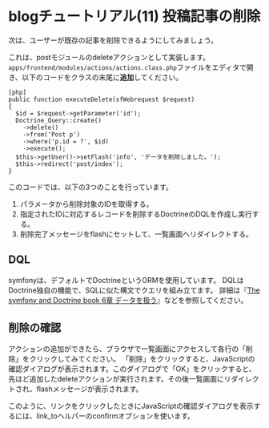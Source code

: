 blogチュートリアル(11) 投稿記事の削除
=====================================

次は、ユーザーが既存の記事を削除できるようにしてみましょう。

これは、postモジュールのdeleteアクションとして実装します。
`apps/frontend/modules/actions/actions.class.php`ファイルをエディタで開き、以下のコードをクラスの末尾に**追加**してください。

	[php]
	public function executeDelete(sfWebrequest $request)
	{
	  $id = $request->getParameter('id');
	  Doctrine_Query::create()
	    ->delete()
	    ->from('Post p')
	    ->where('p.id = ?', $id)
	    ->execute();
	  $this->getUser()->setFlash('info', 'データを削除しました。');
	  $this->redirect('post/index');
	}

このコードでは、以下の3つのことを行っています。

1. パラメータから削除対象のIDを取得する。
2. 指定されたIDに対応するレコードを削除するDoctrineのDQLを作成し実行する。
3. 削除完了メッセージをflashにセットして、一覧画面へリダイレクトする。


DQL
---

symfonyは、デフォルトでDoctrineというORMを使用しています。
DQLはDoctrine独自の機能で、SQLに似た構文でクエリを組み立てます。
詳細は『[The symfony and Doctrine book 6章 データを扱う](http://www.symfony-project.org/doctrine/1_2/ja/06-Working-With-Data)』などを参照してください。


削除の確認
----------

アクションの追加ができたら、ブラウザで一覧画面にアクセスして各行の「削除」をクリックしてみてください。
「削除」をクリックすると、JavaScriptの確認ダイアログが表示されます。このダイアログで「OK」をクリックすると、先ほど追加したdeleteアクションが実行されます。その後一覧画面にリダイレクトされ、flashメッセージが表示されます。

このように、リンクをクリックしたときにJavaScriptの確認ダイアログを表示するには、link_toヘルパーのconfirmオプションを使います。

